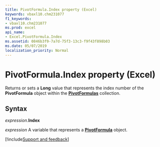 ```yaml
---
title: PivotFormula.Index property (Excel)
keywords: vbaxl10.chm231077
f1_keywords:
- vbaxl10.chm231077
ms.prod: excel
api_name:
- Excel.PivotFormula.Index
ms.assetid: 0846b3f9-7a7d-75f3-13c3-f9f43f898b03
ms.date: 05/07/2019
localization_priority: Normal
---
```



# PivotFormula.Index property (Excel)

Returns or sets a **Long** value that represents the index number of the **PivotFormula** object within the **[PivotFormulas](Excel.PivotFormulas.md)** collection.


## Syntax

_expression_.**Index**

_expression_ A variable that represents a **[PivotFormula](Excel.PivotFormula.md)** object.



[!include[Support and feedback](~/includes/feedback-boilerplate.md)]
